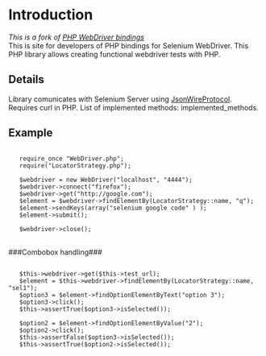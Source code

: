 Introduction
============
<i>This is a fork of [PHP WebDriver bindings](https://code.google.com/p/php-webdriver-bindings/)</i><br />
This is site for developers of PHP bindings for Selenium WebDriver. This PHP library allows creating functional webdriver tests with PHP.

Details
-------
Library comunicates with Selenium Server using [JsonWireProtocol](https://code.google.com/p/selenium/wiki/JsonWireProtocol). Requires curl in PHP. List of implemented methods: implemented_methods.

Example
-------
<pre>
<code>
   require_once "WebDriver.php";
   require("LocatorStrategy.php");

   $webdriver = new WebDriver("localhost", "4444");
   $webdriver->connect("firefox");                            
   $webdriver->get("http://google.com");
   $element = $webdriver->findElementBy(LocatorStrategy::name, "q");
   $element->sendKeys(array("selenium google code" ) );
   $element->submit();

   $webdriver->close();
</code>
</pre>
###Combobox handling###
<pre>
<code>
   $this->webdriver->get($this->test_url);
   $element = $this->webdriver->findElementBy(LocatorStrategy::name, "sel1");
   $option3 = $element->findOptionElementByText("option 3");
   $option3->click();
   $this->assertTrue($option3->isSelected());

   $option2 = $element->findOptionElementByValue("2");
   $option2->click();
   $this->assertFalse($option3->isSelected());
   $this->assertTrue($option2->isSelected());
</code>
</pre>